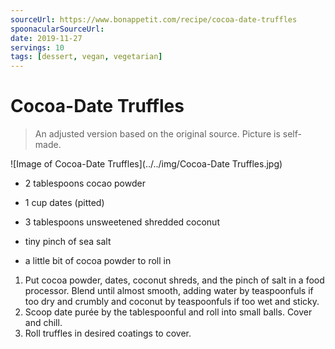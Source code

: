 ```yaml
---
sourceUrl: https://www.bonappetit.com/recipe/cocoa-date-truffles
spoonacularSourceUrl:
date: 2019-11-27
servings: 10
tags: [dessert, vegan, vegetarian]
---
```

# Cocoa-Date Truffles

> An adjusted version based on the original source. Picture is self-made.

![Image of Cocoa-Date Truffles](../../img/Cocoa-Date Truffles.jpg)

- 2 tablespoons cocao powder
- 1 cup dates (pitted)
- 3 tablespoons unsweetened shredded coconut
- tiny pinch of sea salt

- a little bit of cocoa powder to roll in


1. Put cocoa powder, dates, coconut shreds, and the pinch of salt in a food processor. Blend until almost smooth, adding water by teaspoonfuls if too dry and crumbly and coconut by teaspoonfuls if too wet and sticky.
2. Scoop date purée by the tablespoonful and roll into small balls. Cover and chill.
3. Roll truffles in desired coatings to cover.
